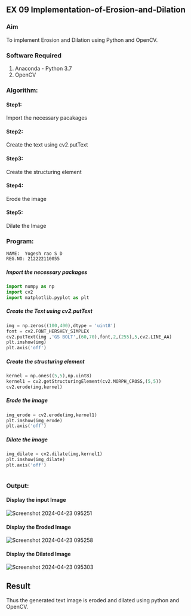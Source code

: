 ## EX 09 Implementation-of-Erosion-and-Dilation
### Aim
To implement Erosion and Dilation using Python and OpenCV.
### Software Required
1. Anaconda - Python 3.7
2. OpenCV
### Algorithm:
#### Step1:<br>
Import the necessary pacakages

#### Step2:<br>
Create the text using cv2.putText

#### Step3:<br>
Create the structuring element

#### Step4:<br>
Erode the image


#### Step5: <br>
Dilate the Image

 
### Program:
```
NAME:  Yogesh rao S D
REG.NO: 212222110055
```

##### Import the necessary packages
``` Python
import numpy as np
import cv2
import matplotlib.pyplot as plt
```
##### Create the Text using cv2.putText
``` Python
img = np.zeros((100,400),dtype = 'uint8')
font = cv2.FONT_HERSHEY_SIMPLEX
cv2.putText(img ,'GS BOLT',(60,70),font,2,(255),5,cv2.LINE_AA)
plt.imshow(img)
plt.axis('off')
```
##### Create the structuring element
``` Python
kernel = np.ones((5,5),np.uint8)
kernel1 = cv2.getStructuringElement(cv2.MORPH_CROSS,(5,5))
cv2.erode(img,kernel)
```
##### Erode the image
``` Python
img_erode = cv2.erode(img,kernel1)
plt.imshow(img_erode)
plt.axis('off')

```
##### Dilate the image
``` Python
img_dilate = cv2.dilate(img,kernel1)
plt.imshow(img_dilate)
plt.axis('off')



```
### Output:
#### Display the input Image
![Screenshot 2024-04-23 095251](https://github.com/yoheshkumar/erosion--dilation/assets/119393568/e29695ad-d112-4cfd-a288-134f572c4c5a)

#### Display the Eroded Image
![Screenshot 2024-04-23 095258](https://github.com/yoheshkumar/erosion--dilation/assets/119393568/d2e36fbe-d149-4a52-872d-d2e140956e06)

#### Display the Dilated Image
![Screenshot 2024-04-23 095303](https://github.com/yoheshkumar/erosion--dilation/assets/119393568/87de0bf4-107f-47d9-9f9b-5bc8f518706d)

## Result
Thus the generated text image is eroded and dilated using python and OpenCV.
